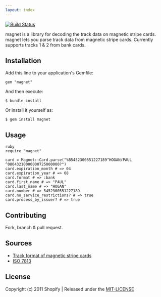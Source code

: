 ```yaml
---
layout: index
---
```


[![Build Status](https://secure.travis-ci.org/samuelkadolph/magnet.png?branch=master)](http://travis-ci.org/samuelkadolph/magnet)

magnet is a library for decoding the track data on magnetic stripe cards. magnet lets you parse track data from magnetic stripe cards. Currently supports tracks 1 & 2 from bank cards.

## Installation

Add this line to your application's Gemfile:

    gem "magnet"

And then execute:

    $ bundle install

Or install it yourself as:

    $ gem install magnet

## Usage

	ruby
	require "magnet"

	card = Magnet::Card.parse("%B5452300551227189^HOGAN/PAUL      ^08043210000000725000000?")
	card.expiration_month # => 04
	card.expiration_year # => 08
	card.format # => :bank
	card.first_name # => "PAUL"
	card.last_name # => "HOGAN"
	card.number # => 5452300551227189
	card.no_service_restrictions? # => true
	card.process_by_issuer? # => true

## Contributing

Fork, branch & pull request.

## Sources

* [Track format of magnetic stripe cards](http://www.gae.ucm.es/~padilla/extrawork/tracks.html)
* [ISO 7813](http://en.wikipedia.org/wiki/ISO/IEC_7813)

## License

Copyright (c) 2011 Shopify | Released under the [MIT-LICENSE](http://opensource.org/licenses/MIT)